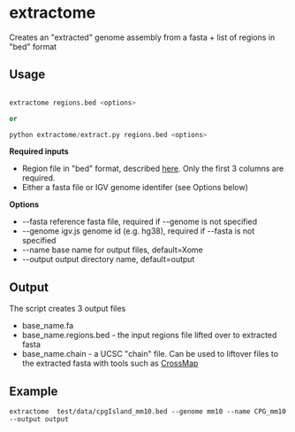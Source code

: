 # extractome

Creates an "extracted" genome assembly from a  fasta + list of regions in "bed" format

## Usage

```python

extractome regions.bed <options>

or

python extractome/extract.py regions.bed <options>

```

**Required inputs**

* Region file in "bed" format, described [here]().  Only the first 3 columns are required.
* Either a fasta file or IGV genome identifer (see Options below)

**Options**

* --fasta reference fasta file, required if --genome is not specified
* --genome igv.js genome id (e.g. hg38), required if --fasta is not specified
* --name base name for output files, default=Xome
* --output output directory name, default=output


## Output

The script creates 3 output files

* base_name.fa
* base_name.regions.bed  - the input regions file lifted over to extracted fasta
* base_name.chain  - a UCSC "chain" file. Can be used to liftover files to the extracted fasta with tools such as [CrossMap](http://crossmap.sourceforge.net/)


## Example

```
extractome  test/data/cpgIsland_mm10.bed --genome mm10 --name CPG_mm10 --output output 

```

